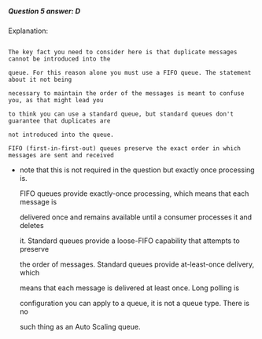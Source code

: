 ##### Question 5 answer: D


Explanation:


```

The key fact you need to consider here is that duplicate messages cannot be introduced into the

queue. For this reason alone you must use a FIFO queue. The statement about it not being

necessary to maintain the order of the messages is meant to confuse you, as that might lead you

to think you can use a standard queue, but standard queues don't guarantee that duplicates are

not introduced into the queue.

FIFO (first-in-first-out) queues preserve the exact order in which messages are sent and received

```


- note that this is not required in the question but exactly once processing is.

  FIFO queues provide exactly-once processing, which means that each message is

  delivered once and remains available until a consumer processes it and deletes

  it. Standard queues provide a loose-FIFO capability that attempts to preserve

  the order of messages. Standard queues provide at-least-once delivery, which

  means that each message is delivered at least once. Long polling is

  configuration you can apply to a queue, it is not a queue type. There is no

  such thing as an Auto Scaling queue.

